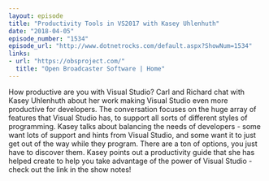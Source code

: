 ```yaml
---
layout: episode
title: "Productivity Tools in VS2017 with Kasey Uhlenhuth"
date: "2018-04-05"
episode_number: "1534"
episode_url: "http://www.dotnetrocks.com/default.aspx?ShowNum=1534"
links:
- url: "https://obsproject.com/"
  title: "Open Broadcaster Software | Home"
---
```


How productive are you with Visual Studio? Carl and Richard chat with Kasey Uhlenhuth about her work making Visual Studio even more productive for developers. The conversation focuses on the huge array of features that Visual Studio has, to support all sorts of different styles of programming. Kasey talks about balancing the needs of developers - some want lots of support and hints from Visual Studio, and some want it to just get out of the way while they program. There are a ton of options, you just have to discover them. Kasey points out a productivity guide that she has helped create to help you take advantage of the power of Visual Studio - check out the link in the show notes!
